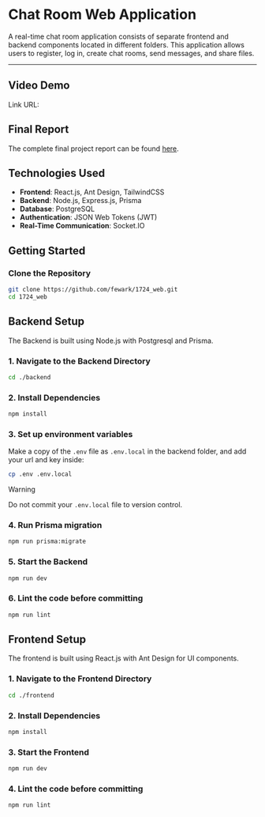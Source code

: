 # Chat Room Web Application

A real-time chat room application consists of separate frontend and backend components located in different folders. This application allows users to register, log in, create chat rooms, send messages, and share files.

---

## Video Demo
Link URL:

## Final Report
The complete final project report can be found [here](./final_report/README.md).


## Technologies Used

- **Frontend**: React.js, Ant Design, TailwindCSS
- **Backend**: Node.js, Express.js, Prisma
- **Database**: PostgreSQL
- **Authentication**: JSON Web Tokens (JWT)
- **Real-Time Communication**: Socket.IO

## Getting Started

### **Clone the Repository**
```bash
git clone https://github.com/fewark/1724_web.git
cd 1724_web
```

## **Backend Setup**

The Backend is built using Node.js with Postgresql and Prisma.

### **1. Navigate to the Backend Directory**
```bash
cd ./backend
```

### **2. Install Dependencies**
```bash
npm install
```

### **3. Set up environment variables**
Make a copy of the `.env` file as `.env.local` in the backend folder, and add your url and key inside:
```bash
cp .env .env.local
```

> [!WARNING]
> Do not commit your `.env.local` file to version control.

### **4. Run Prisma migration**
```bash
npm run prisma:migrate
```

### **5. Start the Backend**
```bash
npm run dev
```

### **6. Lint the code before committing**
```bash
npm run lint
```


## **Frontend Setup**

The frontend is built using React.js with Ant Design for UI components.

### **1. Navigate to the Frontend Directory**
```bash
cd ./frontend
```

### **2. Install Dependencies**
```bash
npm install
```

### **3. Start the Frontend**
```bash
npm run dev
```

### **4. Lint the code before committing**
```bash
npm run lint
```

